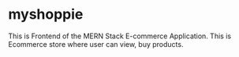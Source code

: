 # myshoppie
This is Frontend of the MERN Stack E-commerce Application. This is Ecommerce store where user can view, buy products. 
